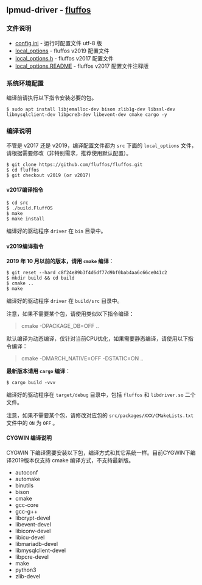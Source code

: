 ## lpmud-driver - [fluffos](https://github.com/fluffos/fluffos)

### 文件说明

 - [config.ini](config.ini) - 运行时配置文件 utf-8 版
 - [local_options](local_options) - fluffos v2019 配置文件
 - [local_options.h](local_options.h) - fluffos v2017 配置文件
 - [local_options.README](local_options.README) - fluffos v2017 配置文件注释版

### 系统环境配置

编译前请执行以下指令安装必要的包。

```
$ sudo apt install libjemalloc-dev bison zlib1g-dev libssl-dev libmysqlclient-dev libpcre3-dev libevent-dev cmake cargo -y
```

### 编译说明

不管是 v2017 还是 v2019，编译配置文件都为 `src` 下面的 `local_options` 文件，请根据需要修改（非特别需求，推荐使用默认配置）。

```
$ git clone https://github.com/fluffos/fluffos.git
$ cd fluffos
$ git checkout v2019 (or v2017)
```

#### v2017编译指令

```
$ cd src
$ ./build.FluffOS
$ make
$ make install
```
编译好的驱动程序 `driver` 在 `bin` 目录中。

#### v2019编译指令

**2019 年 10 月以前的版本，请用 `cmake` 编译**：

```
$ git reset --hard c8f24e89b3f4d6df77d9bf0bab4aa6c66ce041c2
$ mkdir build && cd build
$ cmake ..
$ make
```
编译好的驱动程序 `driver` 在 `build/src` 目录中。

注意，如果不需要某个包，请使用类似以下指令编译：

> cmake -DPACKAGE_DB=OFF ..

默认编译为动态编译，仅针对当前CPU优化，如果需要静态编译，请使用以下指令编译：

> cmake -DMARCH_NATIVE=OFF -DSTATIC=ON ..

**最新版本请用 `cargo` 编译**：

```
$ cargo build -vvv
```
编译好的驱动程序在 `target/debug` 目录中，包括 `fluffos` 和 `libdriver.so` 二个文件。

注意，如果不需要某个包，请修改对应包的 `src/packages/XXX/CMakeLists.txt` 文件中的 `ON` 为 `OFF` 。


#### CYGWIN 编译说明

CYGWIN 下编译需要安装以下包，编译方式和其它系统一样。目前CYGWIN下编译2019版本仅支持 cmake 编译方式，不支持最新版。

- autoconf
- automake
- binutils
- bison
- cmake
- gcc-core
- gcc-g++
- libcrypt-devel
- libevent-devel
- libiconv-devel
- libicu-devel
- libmariadb-devel
- libmysqlclient-devel
- libpcre-devel
- make
- python3
- zlib-devel
